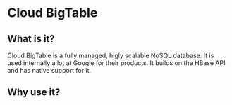# Cloud BigTable

## What is it?
Cloud BigTable is a fully managed, higly scalable NoSQL database. It is used internally a lot at Google for their products. It builds on the HBase API and has native support for it.
## Why use it?